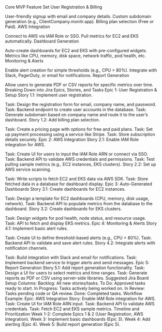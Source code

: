 Core MVP Feature Set
User Registration & Billing

User-friendly signup with email and company details.
Custom subdomain generation (e.g., ClientCompany.monitr.app).
Billing plan selection (Free or Paid).
AWS Integration

Connect to AWS via IAM Role or SSO.
Pull metrics for EC2 and EKS automatically.
Dashboard Generation

Auto-create dashboards for EC2 and EKS with pre-configured widgets.
Metrics like CPU, memory, disk space, network traffic, pod health, etc.
Monitoring & Alerts

Enable alert creation for simple thresholds (e.g., CPU > 80%).
Integrate with Slack, PagerDuty, or email for notifications.
Report Generation

Allow users to generate PDF or CSV reports for specific metrics over time.
Breaking Down into Jira Epics, Stories, and Tasks
Epic 1: User Registration & Setup
Story 1.1: Implement user registration.

Task: Design the registration form for email, company name, and password.
Task: Backend endpoint to create user accounts in the database.
Task: Generate subdomain based on company name and route it to the user’s dashboard.
Story 1.2: Add billing plan selection.

Task: Create a pricing page with options for free and paid plans.
Task: Set up payment processing using a service like Stripe.
Task: Store subscription details securely.
Epic 2: AWS Integration
Story 2.1: Enable IAM Role integration for AWS.

Task: Create UI for users to input the IAM Role ARN or connect via SSO.
Task: Backend API to validate AWS credentials and permissions.
Task: Test pulling sample metrics (e.g., EC2 instances, EKS clusters).
Story 2.2: Set up AWS service scanning.

Task: Write scripts to fetch EC2 and EKS data via AWS SDK.
Task: Store fetched data in a database for dashboard display.
Epic 3: Auto-Generated Dashboards
Story 3.1: Create dashboards for EC2 instances.

Task: Design a template for EC2 dashboards (CPU, memory, disk usage, network).
Task: Backend API to populate metrics from the database to the dashboard.
Story 3.2: Create dashboards for EKS clusters.

Task: Design widgets for pod health, node status, and resource usage.
Task: API to fetch and display EKS metrics.
Epic 4: Monitoring & Alerts
Story 4.1: Implement basic alert rules.

Task: Create UI to define threshold-based alerts (e.g., CPU > 80%).
Task: Backend API to validate and save alert rules.
Story 4.2: Integrate alerts with notification channels.

Task: Build integration with Slack and email for notifications.
Task: Implement backend service to trigger alerts and send messages.
Epic 5: Report Generation
Story 5.1: Add report generation functionality.
Task: Design a UI for users to select metrics and time ranges.
Task: Generate reports as PDF or CSV using server-side libraries.
Suggested Jira Board Setup
Columns:
Backlog: All new stories/tasks.
To Do: Approved tasks ready to start.
In Progress: Tasks actively being worked on.
In Review: Tasks pending code or QA review.
Done: Completed tasks.
Workflow Example:
Epic: AWS Integration
Story: Enable IAM Role integration for AWS.
Task: Create UI for IAM Role ARN input.
Task: Backend API to validate AWS credentials.
Task: Fetch EC2 and EKS sample metrics.
Timeline and Prioritization
Week 1-2: Complete Epics 1 & 2 (User Registration, AWS Integration).
Week 3: Implement basic dashboards (Epic 3).
Week 4: Add alerting (Epic 4).
Week 5: Build report generation (Epic 5).


